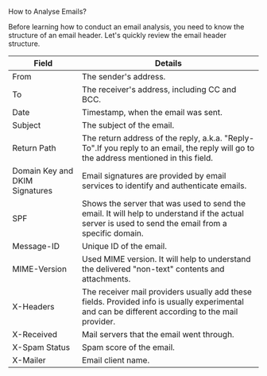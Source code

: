 How to Analyse Emails?

Before learning how to conduct an email analysis, you need to know the structure of an email header. Let's quickly review the email header structure.

| Field | Details |
| --- | --- |
| From | The sender's address.|
| To |  The receiver's address, including CC and BCC.
| Date | Timestamp, when the email was sent.
| Subject | The subject of the email.
| Return Path | The return address of the reply, a.k.a. "Reply-To".If you reply to an email, the reply will go to the address mentioned in this field. | 
| Domain Key and DKIM Signatures | Email signatures are provided by email services to identify and authenticate emails.
| SPF |Shows the server that was used to send the email. It will help to understand if the actual server is used to send the email from a specific domain.
|Message-ID	|Unique ID of the email.
|MIME-Version|	Used MIME version. It will help to understand the delivered "non-text" contents and attachments.|
|X-Headers|	The receiver mail providers usually add these fields. Provided info is usually experimental and can be different according to the mail provider.
|X-Received|	Mail servers that the email went through.
|X-Spam Status	|Spam score of the email.
|X-Mailer	| Email client name.

